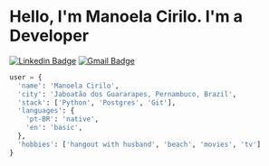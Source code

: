 # Hello, I'm Manoela Cirilo. I'm a Developer

[![Linkedin Badge](https://img.shields.io/badge/-Linkedin-6633cc?style=flat-square&logo=Linkedin&logoColor=blue&color=white&link=https://www.linkedin.com/in/manoelacirilo/)](https://www.linkedin.com/in/manoelacirilo/)
[![Gmail Badge](https://img.shields.io/badge/-Gmail-c14438?style=flat-square&logo=Gmail&logoColor=red&color=white&link=mailto:manoelacirilo04@gmail.com)](mailto:manoelacirilo04@gmail.com)


```python
user = {
  'name': 'Manoela Cirilo',
  'city': 'Jaboatão dos Guararapes, Pernambuco, Brazil',
  'stack': ['Python', 'Postgres', 'Git'],
  'languages': {
    'pt-BR': 'native',
    'en': 'basic',
  },
  'hobbies': ['hangout with husband', 'beach', 'movies', 'tv']
}
```
